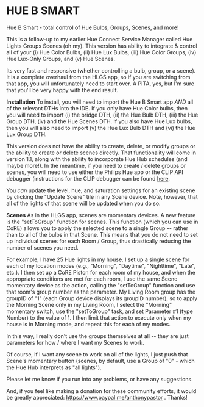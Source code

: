# **HUE B SMART**
Hue B Smart - total control of Hue Bulbs, Groups, Scenes, and more!


This is a follow-up to my earlier Hue Connect Service Manager called Hue Lights Groups Scenes (oh my).  This version has ability to integrate & control all of your (i) Hue Color Bulbs, (ii) Hue Lux Bulbs, (iii) Hue Color Groups, (iv) Hue Lux-Only Groups, and (v) Hue Scenes.

Its very fast and responsive (whether controlling a bulb, group, or a scene).  It is a complete overhaul from the HLGS app, so if you are switching from that app, you will unfortunately need to start over.  A PITA, yes, but I'm sure that you'll be very happy with the end result.

**Installation**
To install, you will need to import the Hue B Smart app *AND* all of the relevant DTHs into the IDE.  If you only have Hue Color bulbs, then you will need to import (i) the bridge DTH, (ii) the Hue Bulb DTH, (iii) the Hue Group DTH, (iv) and the Hue Scenes DTH.  If you also have Hue Lux bulbs, then you will also need to import (v) the Hue Lux Bulb DTH and (vi) the Hue Lux Group DTH.

This version does not have the ability to create, delete, or modify groups or the ability to create or delete scenes directly.  That functionality will come in version 1.1, along with the ability to incorporate Hue Hub schedules (and maybe more!).  In the meantime, if you need to create / delete groups or scenes, you will need to use either the Philips Hue app or the CLIP API debugger (instructions for the CLIP debugger can be found [here](http://www.developers.meethue.com/documentation/getting-started).  

You _can_ update the level, hue, and saturation settings for an existing scene by clicking the "Update Scene" tile in any Scene device.  Note, however, that all of the lights of that scene will be updated when you do so.

**Scenes**
As in the HLGS app, scenes are momentary devices.  A new feature is the "setToGroup" function for scenes.  This function (which you can use in CoRE) allows you to apply the selected scene to a single Group -- rather than to all of the bulbs in that Scene.  This means that you do not need to set up individual scenes for each Room / Group, thus drastically reducing the number of scenes you need.  

For example, I have 25 Hue lights in my house.  I set up a single scene for each of my location modes (e.g., "Morning", "Daytime", "Nighttime", "Late", etc.).  I then set up a CoRE Piston for each room of my house, and when the appropriate conditions are met for each room, I use the same Scene momentary device as the action, calling the "setToGroup" function and use that room's group number as the parameter.  My Living Room group has the groupID of "1" (each  Group device displays its groupID number), so to apply the Morning Scene only in my Living Room, I select the "Morning" momentary switch, use the "setToGroup" task, and set Parameter #1 (type Number) to the value of 1.  I then limit that action to execute only when my house is in Morning mode, and repeat this for each of my modes.  

In this way, I really don't use the groups themselves at all -- they are just parameters for how / where I want my Scenes to work.  

Of course, if I want any scene to work on all of the lights, I just push that Scene's momentary button (scenes, by default, use a Group of "0" - which the Hue Hub interprets as "all lights").


Please let me know if you run into any problems, or have any suggestions.  

And, if you feel like making a donation for these community efforts, it would be greatly appreciated: https://www.paypal.me/anthonypastor . Thanks!
